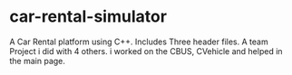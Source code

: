 # car-rental-simulator
A Car Rental platform using C++. Includes Three header files. A team Project i did with 4 others. i worked on the CBUS, CVehicle and helped in the main page.
